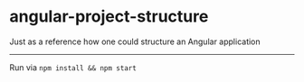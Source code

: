 # angular-project-structure
Just as a reference how one could structure an Angular application

---


Run via `npm install && npm start`
